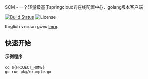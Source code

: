 SCM - 一个轻量级基于springcloud的在线配置中心，golang版本客户端

[![Build Status](https://api.travis-ci.org/wl4g/super-devops-scm-agent.svg?branch=master)](https://api.travis-ci.org/wl4g/super-devops-scm-agent.svg?branch=master)
![License](https://camo.githubusercontent.com/ce4fb5b3ec026da9d76d9de28d688d0a0d493949/68747470733a2f2f696d672e736869656c64732e696f2f6769746875622f6c6963656e73652f73706f746966792f646f636b657266696c652d6d6176656e2e737667)

English version goes [here](README.md).


## 快速开始

#### 示例程序
```
cd ${PROJECT_HOME}
go run pkg/example.go
```

